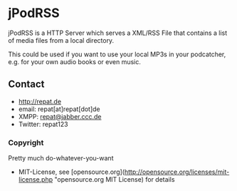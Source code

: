 jPodRSS
=======

jPodRSS is a HTTP Server which serves a XML/RSS File that contains a list of media files from a local directory.

This could be used if you want to use your local MP3s in your podcatcher, e.g. for your own audio books or even music.

## Contact
* http://repat.de
* email: repat[at]repat[dot]de
* XMPP: repat@jabber.ccc.de
* Twitter: repat123

### Copyright
Pretty much do-whatever-you-want
* MIT-License, see [opensource.org](http://opensource.org/licenses/mit-license.php "opensource.org MIT License) for details
